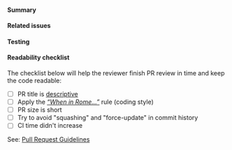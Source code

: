 #### Summary

<!--
    This section will help the reviewer better understand the context of this change.
    Please provide a TLDR appropriate to the change's complexity on what was changed and why.
    If fixing an error, explain the root cause and the chosen solution's rationale, especially if not obvious.
    Include context like links to related documents/issues/test plans and highlight notable information or specific concerns.

    See guidelines: https://project-chip.github.io/connectedhomeip-doc/pull_request_guidelines.html#pr-summary-description
    See title formatting: https://project-chip.github.io/connectedhomeip-doc/pull_request_guidelines.html#title-formatting

    Please replace this HTML comment with the actual PR summary.
-->

#### Related issues

<!--
    This section will help the reviewer easily navigate to the GitHub issues related to this PR change.
    Please mention all the related issues in this section.

    Tip: use the syntax of Fixes #.... to mark issues completed on PR merge or use #... to reference issues that are addressed.

    Examples:
        Fixes: #12345
        #12345
        N/A (not preferable)

    Please replace this HTML comment with the actual information about related issues.
-->

#### Testing

<!--
    This section will help the reviewer understand how this PR change was tested.
    As a general rule, a proposed PR change must not break the existing code and must be well-tested.
    Please include information about testing.

    See testing guidelines: https://project-chip.github.io/connectedhomeip-doc/pull_request_guidelines.html#testing

    Examples:
        added unit tests
        verified by YAML test: TC_ABC.yaml
        added Python test: TC_DEF.py
        manually tested (mention steps to reproduce)

    Please replace this HTML comment with the actual information about how the testing was done.
 -->

#### Readability checklist

The checklist below will help the reviewer finish PR review in time and keep the
code readable:

-   [ ] PR title is
        [descriptive](https://project-chip.github.io/connectedhomeip-doc/pull_request_guidelines.html#title-formatting)
-   [ ] Apply the
        [_“When in Rome…”_](https://project-chip.github.io/connectedhomeip-doc/style/CODING_STYLE_GUIDE.html)
        rule (coding style)
-   [ ] PR size is short
-   [ ] Try to avoid "squashing" and "force-update" in commit history
-   [ ] CI time didn't increase

See: [Pull Request Guidelines](https://project-chip.github.io/connectedhomeip-doc/pull_request_guidelines.html)
